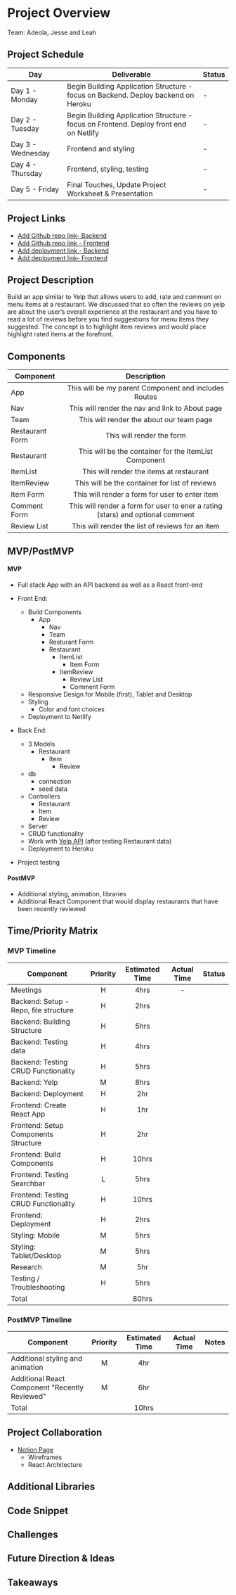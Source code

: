 # Project Overview

Team: Adeola, Jesse and Leah

## Project Schedule

|  Day | Deliverable | Status
|---|---| ---|
|Day 1 - Monday| Begin Building Application Structure - focus on Backend. Deploy backend on Heroku | -
|Day 2 - Tuesday| Begin Building Application Structure - focus on Frontend. Deploy front end on Netlify | -
|Day 3 - Wednesday| Frontend and styling  | -
|Day 4 - Thursday| Frontend, styling, testing | -
|Day 5 - Friday| Final Touches, Update Project Worksheet & Presentation | -


## Project Links

- [Add Github repo link- Backend]()
- [Add Github repo link - Frontend]()
- [Add deployment link - Backend]()
- [Add deployment link- Frontend]()

## Project Description

Build an app similar to Yelp that allows users to add, rate and comment on menu items at a restaurant. We discussed that so often the reviews on yelp are about the user’s overall experience at the restaurant and you have to read a lot of reviews before you find suggestions for menu items they suggested. The concept is to highlight item reviews and would place highlight rated items at the forefront.


## Components

| Component | Description | 
| --- | :---: |  
| App | This will be my parent Component and includes Routes | 
| Nav | This will render the nav and link to About page | 
| Team | This will render the about our team page | 
| Restaurant Form | This will render the form | 
| Restaurant | This will be the container for the ItemList Component | 
| ItemList | This will render the items at restaurant | 
| ItemReview | This will be the container for list of reviews| 
| Item Form | This will render a form for user to enter item | 
| Comment Form | This will render a form for user to ener a rating (stars) and optional comment | 
| Review List | This will render the list of reviews for an item |

## MVP/PostMVP 

#### MVP 
- Full stack App with an API backend as well as a React front-end

- Front End:
    - Build Components
        - App 
            - Nav
            - Team
            - Resturant Form
            - Restaurant
                - ItemList
                    - Item Form
                - ItemReview
                    - Review List 
                    - Comment Form 
	- Responsive Design for Mobile (first), Tablet and Desktop
    - Styling 
	    - Color and font choices
    - Deployment to Netlify

- Back End: 
	- 3 Models 
        - Restaurant
            - Item 
                - Review
    - db
        - connection
        - seed data
    - Controllers
        - Restaurant
        - Item
        - Review
    - Server
    - CRUD functionality
    - Work with [Yelp API](https://www.yelp.com/developers/documentation/v3) (after testing Restaurant data)
    - Deployment to Heroku
- Project testing 

#### PostMVP 
- Additional styling, animation, libraries
- Additional React Component that would display restaurants that have been recently reviewed

## Time/Priority Matrix

### MVP Timeline

| Component | Priority | Estimated Time | Actual Time | Status |
| --- | :---: |  :---: | :---: | :---: |
| Meetings | H | 4hrs| - |  |
| Backend: Setup - Repo, file structure | H | 2hrs|  |  |
| Backend: Building Structure | H | 5hrs|  |  |
| Backend: Testing data | H | 4hrs|  |  |
| Backend: Testing CRUD Functionality | H | 5hrs|  |  |
| Backend: Yelp | M | 8hrs|  |  |
| Backend: Deployment | H | 2hr | | |
| Frontend: Create React App | H | 1hr|  |  |
| Frontend: Setup Components Structure | H | 2hr| | |
| Frontend: Build Components | H | 10hrs|  |  |
| Frontend: Testing Searchbar | L | 5hrs|  |  |
| Frontend: Testing CRUD Functionality | H | 10hrs|  |  |
| Frontend: Deployment| H | 2hrs|  | |
| Styling: Mobile | M | 5hrs|  |  |
| Styling: Tablet/Desktop | M | 5hrs|  |  |
| Research | M | 5hr|  |  |
| Testing / Troubleshooting | H | 5hrs|  |  |
| Total |  | 80hrs|  | |


### PostMVP Timeline
| Component | Priority | Estimated Time | Actual Time | Notes |
| --- | :---: |  :---: | :---: | :---: | 
| Additional styling and animation | M | 4hr | | |
| Additional React Component "Recently Reviewed" | M | 6hr | |  |
| Total |  | 10hrs|  | |


## Project Collaboration
- [Notion Page](https://www.notion.so/6abe7434a98a457da840a400284fb91a?v=21050a9ead9c43e2aed069234b64714e)
    - Wireframes
    - React Architecture 
    

## Additional Libraries

## Code Snippet

## Challenges 

## Future Direction & Ideas

## Takeaways